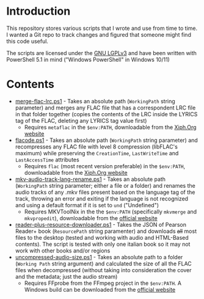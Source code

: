 # Introduction
This repository stores various scripts that I wrote and use from time to time. I wanted a Git repo to track changes and figured that someone might find this code useful.

The scripts are licensed under the [GNU LGPLv3](https://choosealicense.com/licenses/lgpl-3.0/) and have been written with PowerShell 5.1 in mind ("Windows PowerShell" in Windows 10/11)

# Contents
+ [merge-flac-lrc.ps1](./scripts/merge-flac-lrc.ps1) - Takes an absolute path (`WorkingPath` string parameter) and merges any FLAC file that has a correspondent LRC file in that folder together (copies the contents of the LRC inside the LYRICS tag of the FLAC, deleting any LYRICS tag value first)
  + Requires `metaflac` in the `$env:PATH`, downloadable from the [Xiph.Org website](https://xiph.org/flac/download.html)
+ [flacode.ps1](./scripts/flacode.ps1) - Takes an absolute path (`WorkingPath` string parameter) and recompresses any FLAC file with level 8 compression (libFLAC's maximum) while preserving the `CreationTime`, `LastWriteTime` and `LastAccessTime` attributes
  + Requires `flac` (most recent version preferable) in the `$env:PATH`, downloadable from the [Xiph.Org website](https://xiph.org/flac/download.html)
+ [mkv-audio-track-lang-rename.ps1](./scripts/mkv-audio-track-lang-rename.ps1) - Takes an absolute path (`WorkingPath` string parameter; either a file or a folder) and renames the audio tracks of any .mkv files present based on the language tag of the track, throwing an error and exiting if the language is not recognized and using a default format if it is set to `und` ("Undefined")
  + Requires MKVToolNix in the the `$env:PATH` (specifically `mkvmerge` and `mkvpropedit`), downloadable from the [official website](https://mkvtoolnix.download/)
+ [reader-plus-resource-downloader.ps1](./scripts/reader-plus-resource-downloader.ps1) - Takes the JSON of Pearson Reader+ book (`ResourcePath` string paramenter) and downloads ~~all~~ most files to the desktop (tested and working with audio and HTML-Based contents). The script is tested with only one italian book so it may not work with other books and/or regions
+ [uncompressed-audio-size.ps1](./scripts/uncompressed-audio-size.ps1) - Takes an absolute path to a folder (`Working Path` string argument) and calculated the size of all the FLAC files when decompressed (without taking into consideration the cover and the metadata; just the audio stream)
  + Requires FFprobe from the FFmpeg project in the `$env:PATH`. A Windows build can be downloaded from the [official website](https://ffmpeg.org/download.html)
